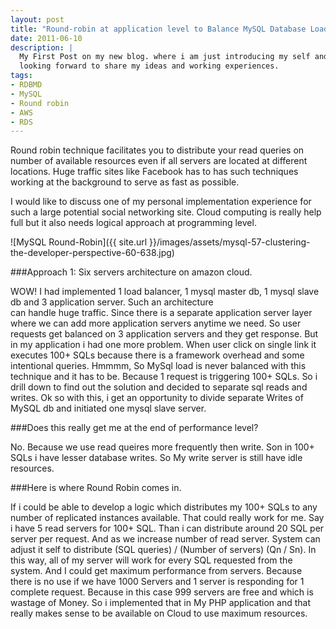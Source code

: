 ```yaml
---
layout: post
title: "Round-robin at application level to Balance MySQL Database Load"
date: 2011-06-10
description: |
  My First Post on my new blog. where i am just introducing my self and 
  looking forward to share my ideas and working experiences.
tags:
- RDBMD
- MySQL
- Round robin
- AWS
- RDS
---
```



Round robin technique facilitates you to distribute your read queries on number of available resources even if all servers are located
at different locations. Huge traffic sites like Facebook has to has such techniques working at the background to serve as fast as
 possible.
 
<!--more-->

 I would like to discuss one of my personal implementation experience for such a large potential social networking site.
  Cloud computing is really help full but it also needs logical approach at programming level.

![MySQL Round-Robin]({{ site.url }}/images/assets/mysql-57-clustering-the-developer-perspective-60-638.jpg)

###Approach 1: Six servers architecture on amazon cloud.

WOW! I had implemented 1 load balancer, 1 mysql master db, 1 mysql slave db and 3 application server. Such an architecture  
can handle huge traffic. Since there is a separate application server layer where we can add more application servers anytime 
we need. So user requests get balanced on 3 application servers and they get response. But in my application i had one more 
problem. When user click on single link it executes 100+ SQLs because there is a framework overhead and some intentional queries.
Hmmmm, So MySql load is never balanced with this technique and it has to be. Because 1 request is triggering 100+ SQLs.
So i drill down to find out the solution and decided to separate sql reads and writes. Ok so with this, i get an opportunity 
to divide separate Writes of MySQL db and initiated one mysql slave server.

###Does this really get me at the end of performance level?

No. Because we use read queires more frequently then write. Son in 100+ SQLs i have lesser database writes. So My write server 
is still have idle resources.

###Here is where Round Robin comes in.

If i could be able to develop a logic which distributes my 100+ SQLs to any number of replicated instances available. 
That could really work for me. Say i have 5 read servers for 100+ SQL. Than i can distribute around 20 SQL per server per request. 
And as we increase number of read server. System can adjust it self to distribute (SQL queries) / (Number of servers) (Qn / Sn). 
In this way, all of my server will work for every SQL requested from the system. And I could get maximum performance from servers.
 Because there is no use if we have 1000 Servers and 1 server is responding for 1 complete request. Because in this case 999 
 servers are free and which is wastage of Money. So i implemented that in My PHP application and that really makes sense to be 
 available on Cloud to use maximum resources.
